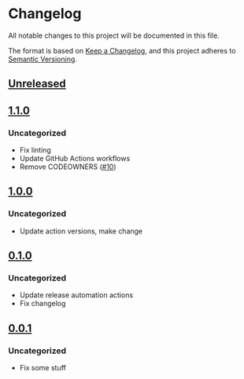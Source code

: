 # Changelog
All notable changes to this project will be documented in this file.

The format is based on [Keep a Changelog](https://keepachangelog.com/en/1.0.0/),
and this project adheres to [Semantic Versioning](https://semver.org/spec/v2.0.0.html).

## [Unreleased]

## [1.1.0]
### Uncategorized
- Fix linting
- Update GitHub Actions workflows
- Remove CODEOWNERS ([#10](https://github.com/MetaMask/actions-test-repo/pull/10))

## [1.0.0]
### Uncategorized
- Update action versions, make change

## [0.1.0]
### Uncategorized
- Update release automation actions
- Fix changelog

## [0.0.1]
### Uncategorized
- Fix some stuff

[Unreleased]: https://github.com/MetaMask/actions-test-repo/compare/v1.1.0...HEAD
[1.1.0]: https://github.com/MetaMask/actions-test-repo/compare/v1.0.0...v1.1.0
[1.0.0]: https://github.com/MetaMask/actions-test-repo/compare/v0.1.0...v1.0.0
[0.1.0]: https://github.com/MetaMask/actions-test-repo/compare/v0.0.1...v0.1.0
[0.0.1]: https://github.com/MetaMask/actions-test-repo/releases/tag/v0.0.1
